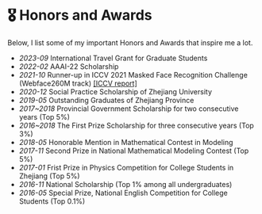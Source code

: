 # 🎖 Honors and Awards
Below, I list some of my important Honors and Awards that inspire me a lot.

- *2023-09* International Travel Grant for Graduate Students
- *2022-02* AAAI-22 Scholarship
- *2021-10* Runner-up in ICCV 2021 Masked Face Recognition Challenge (Webface260M track) [[ICCV report]](https://openaccess.thecvf.com/content/ICCV2021W/MFR/html/Feng_Towards_Mask-Robust_Face_Recognition_ICCVW_2021_paper.html)
- *2020-12* Social Practice Scholarship of Zhejiang University
- *2019-05* Outstanding Graduates of Zhejiang Province
- *2017~2018* Provincial Government Scholarship for two consecutive years (Top 5%)
- *2016~2018* The First Prize Scholarship for three consecutive years (Top 3%)
- *2018-05* Honorable Mention in Mathematical Contest in Modeling
- *2017-11* Second Prize in National Mathematical Modeling Contest (Top 5%)
- *2017-01* Frist Prize in Physics Competition for College Students in Zhejiang (Top 5%)
- *2016-11* National Scholarship (Top 1% among all undergraduates)
- *2016-05* Special Prize, National English Competition for College Students (Top 0.1%)

<!-- # 🎖 Honors and Awards
- *2021.10* Tencent Scholarship (Top 1%)
- *2021.10* National Scholarship (Top 1%)
- *2020.12* [Baidu Scholarship](https://baike.baidu.com/item/%E7%99%BE%E5%BA%A6%E5%A5%96%E5%AD%A6%E9%87%91/9929412) (10 students in the world each year)
- *2020.12* [AI Chinese new stars](https://mp.weixin.qq.com/s?__biz=MzA4NzQ5MTA2NA==&mid=2653639431&idx=1&sn=25b6368c1954419b9090840347d9a27d&chksm=8be75b90bc90d286a5af3ef8e610e822d705dc3cf4382b45e3f14489f3e7ec4fd8c95ed0eceb&mpshare=1&scene=2&srcid=0511LMlj9Qv9DeIZAjMjYAU9&sharer_sharetime=1620731348139&sharer_shareid=631c113940cb81f34895aa25ab14422a#rd) (100 worldwide each year)
- *2020.12* [AI Chinese New Star Outstanding Scholar](https://mp.weixin.qq.com/s?__biz=MzA4NzQ5MTA2NA==&mid=2653639431&idx=1&sn=25b6368c1954419b9090840347d9a27d&chksm=8be75b90bc90d286a5af3ef8e610e822d705dc3cf4382b45e3f14489f3e7ec4fd8c95ed0eceb&mpshare=1&scene=2&srcid=0511LMlj9Qv9DeIZAjMjYAU9&sharer_sharetime=1620731348139&sharer_shareid=631c113940cb81f34895aa25ab14422a#rd) (10 candidates worldwide each year)
- *2020.12* ByteDance Scholars Program (10 students in China each year)
- *2020.10* Tianzhou Chen Scholarship (Top 1%)
- *2020.10* National Scholarship (Top 1%)
- *2015.10* National Scholarship (Undergraduate) (Top 1%) -->
